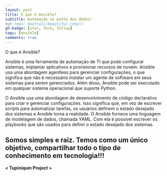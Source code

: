 ```yaml
---
layout: post
title: O que é Ansible?
subtitle: Automação na ponta dos dedos!
#gh-repo: daattali/beautiful-jekyll
gh-badge: [star, fork, follow]
tags: [Ansible]
comments: true
---
```

O que é Ansible?

Ansible é uma ferramenta de automação de TI que pode configurar sistemas, implantar aplicativos e provisionar recursos de nuvem. Ansible usa uma abordagem agentless para gerenciar configurações, o que significa que não é necessário instalar um agente de software em seus sistemas para serem gerenciados. Além disso, Ansible pode ser executado em qualquer sistema operacional que suporte Python.

O Ansible usa uma abordagem de desenvolvimento de código declarativo para criar e gerenciar configurações. Isso significa que, em vez de escrever scripts para automatizar tarefas, os usuários definem o estado desejado dos sistemas e Ansible torna a realidade. O Ansible fornece uma linguagem de modelagem de dados, chamada YAML. Com ela é possível escrever os playbooks que são usados para definir o estado desejado dos sistemas.


## Somos simples e raiz. Temos como um único objetivo, compartilhar todo o tipo de conhecimento em tecnologia!!!

**< Tupiniquin Project >**
